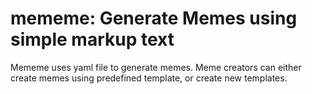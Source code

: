 # mememe: Generate Memes using simple markup text

Mememe uses yaml file to generate memes. Meme creators can either create memes using predefined template, or create new templates.
